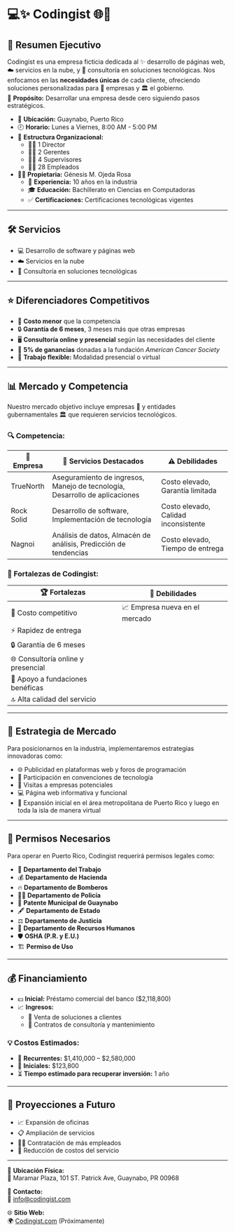 # 💻✨ Codingist 🌐🚀

## 📝 Resumen Ejecutivo
Codingist es una empresa ficticia dedicada al ✨ desarrollo de páginas web, ☁️ servicios en la nube, y 🤖 consultoría en soluciones tecnológicas. Nos enfocamos en las **necesidades únicas** de cada cliente, ofreciendo soluciones personalizadas para 🏢 empresas y 🏛️ el gobierno.  
🎯 **Propósito:** Desarrollar una empresa desde cero siguiendo pasos estratégicos.

- 📍 **Ubicación:** Guaynabo, Puerto Rico  
- 🕗 **Horario:** Lunes a Viernes, 8:00 AM - 5:00 PM  
- 🏢 **Estructura Organizacional:**
  - 👨‍💼 1 Director  
  - 👩‍💼 2 Gerentes  
  - 👷‍♂️ 4 Supervisores  
  - 👩‍💻 28 Empleados  
- 👩‍🔬 **Propietaria:** Génesis M. Ojeda Rosa  
  - 🏅 **Experiencia:** 10 años en la industria  
  - 🎓 **Educación:** Bachillerato en Ciencias en Computadoras  
  - ✅ **Certificaciones:** Certificaciones tecnológicas vigentes  

---

## 🛠️ Servicios
- 💻 Desarrollo de software y páginas web  
- ☁️ Servicios en la nube  
- 🧠 Consultoría en soluciones tecnológicas  

---

## ⭐ Diferenciadores Competitivos
- 💸 **Costo menor** que la competencia  
- 🔒 **Garantía de 6 meses**, 3 meses más que otras empresas  
- 🖥️ **Consultoría online y presencial** según las necesidades del cliente  
- 💖 **5% de ganancias** donadas a la fundación *American Cancer Society*  
- 🤝 **Trabajo flexible:** Modalidad presencial o virtual  

---

## 📊 Mercado y Competencia
Nuestro mercado objetivo incluye empresas 🏢 y entidades gubernamentales 🏛️ que requieren servicios tecnológicos.  
### 🔍 Competencia:
| 🏢 Empresa      | 🚀 Servicios Destacados | ⚠️ Debilidades |
|----------------|-------------------------|---------------|
| TrueNorth     | Aseguramiento de ingresos, Manejo de tecnología, Desarrollo de aplicaciones | Costo elevado, Garantía limitada |
| Rock Solid    | Desarrollo de software, Implementación de tecnología | Costo elevado, Calidad inconsistente |
| Nagnoi        | Análisis de datos, Almacén de análisis, Predicción de tendencias | Costo elevado, Tiempo de entrega |

### 🌟 Fortalezas de Codingist:
| 🏆 Fortalezas               | 🚧 Debilidades           |
|-----------------------------|--------------------------|
| 💸 Costo competitivo        | 📈 Empresa nueva en el mercado |
| ⚡ Rapidez de entrega       |                          |
| 🔒 Garantía de 6 meses       |                          |
| 🌐 Consultoría online y presencial |                   |
| 💖 Apoyo a fundaciones benéficas |                   |
| 🔝 Alta calidad del servicio |                          |

---

## 🛒 Estrategia de Mercado
Para posicionarnos en la industria, implementaremos estrategias innovadoras como:  
- 🌐 Publicidad en plataformas web y foros de programación  
- 🎤 Participación en convenciones de tecnología  
- 🏢 Visitas a empresas potenciales  
- 💻 Página web informativa y funcional  
- 📍 Expansión inicial en el área metropolitana de Puerto Rico y luego en toda la isla de manera virtual  

---

## 🏢 Permisos Necesarios
Para operar en Puerto Rico, Codingist requerirá permisos legales como:  
- 📄 **Departamento del Trabajo**  
- 💰 **Departamento de Hacienda**  
- 🔥 **Departamento de Bomberos**  
- 👮‍♂️ **Departamento de Policía**  
- 🏢 **Patente Municipal de Guaynabo**  
- 🖋️ **Departamento de Estado**  
- ⚖️ **Departamento de Justicia**  
- 🤝 **Departamento de Recursos Humanos**  
- 🛡️ **OSHA (P.R. y E.U.)**  
- 🏗️ **Permiso de Uso**  

---

## 💰 Financiamiento
- 💵 **Inicial:** Préstamo comercial del banco ($2,118,800)  
- 📈 **Ingresos:**
  - 📄 Venta de soluciones a clientes  
  - 🔧 Contratos de consultoría y mantenimiento  

### 💡 Costos Estimados:
- 🔄 **Recurrentes:** $1,410,000 – $2,580,000  
- 🎯 **Iniciales:** $123,800  
- ⏳ **Tiempo estimado para recuperar inversión:** 1 año  

---

## 🌟 Proyecciones a Futuro
- 📈 Expansión de oficinas  
- 📋 Ampliación de servicios  
- 👩‍💻 Contratación de más empleados  
- 💸 Reducción de costos del servicio  

---

📍 **Ubicación Física:**  
🏢 Maramar Plaza, 101 ST. Patrick Ave, Guaynabo, PR 00968  

📧 **Contacto:**  
📩 [info@codingist.com](mailto:info@codingist.com)  

🌐 **Sitio Web:**  
🌍 [Codingist.com](https://codingist.com) (Próximamente)  
